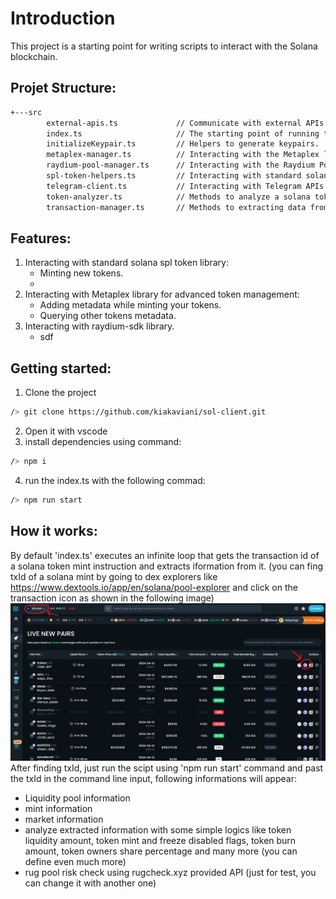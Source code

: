 # Introduction

This project is a starting point for writing scripts to interact with the Solana blockchain. 

## Projet Structure:
```bash
+---src
        external-apis.ts             // Communicate with external APIs like coingecko.com
        index.ts                     // The starting point of running the project
        initializeKeypair.ts         // Helpers to generate keypairs.
        metaplex-manager.ts          // Interacting with the Metaplex library.
        raydium-pool-manager.ts      // Interacting with the Raydium Pool.
        spl-token-helpers.ts         // Interacting with standard solana spl token library.
        telegram-client.ts           // Interacting with Telegram APIs.
        token-analyzer.ts            // Methods to analyze a solana token trust level.
        transaction-manager.ts       // Methods to extracting data from transactions.
```
## Features:
1. Interacting with standard solana spl token library:
   - Minting new tokens.
   - 
2. Interacting with Metaplex library for advanced token management:
   - Adding metadata while minting your tokens.
   - Querying other tokens metadata.
3. Interacting with raydium-sdk library.
   - sdf
## Getting started:
1. Clone the project
```bash
/> git clone https://github.com/kiakaviani/sol-client.git
```
2. Open it with vscode
3. install dependencies using command:
```bash
/> npm i
```
4. run the index.ts with the following commad:
```bash
/> npm run start
```
## How it works:
By default 'index.ts' executes an infinite loop that gets the transaction id of a solana token mint instruction and extracts iformation from it.
(you can fing txId of a solana mint by going to dex explorers like https://www.dextools.io/app/en/solana/pool-explorer and click on the transaction icon as shown in the following image)
![Screenshot of dextool.io](https://github.com/kiakaviani/sol-client/blob/main/assets/dextools.png)
After finding txId, just run the scipt using 'npm run start' command and past the txId in the command line input, following informations will appear:
  - Liquidity pool information
  - mint information
  - market information
  - analyze extracted information with some simple logics like token liquidity amount, token mint and freeze disabled flags, token burn amount, token owners share percentage and many more (you can define even much more)
  - rug pool risk check using rugcheck.xyz provided API (just for test, you can change it with another one)
